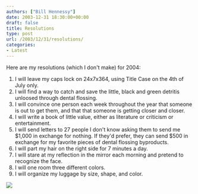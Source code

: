 ```yaml
---
authors: ["Bill Hennessy"]
date: 2003-12-31 18:30:00+00:00
draft: false
title: Resolutions
type: post
url: /2003/12/31/resolutions/
categories:
- Latest
---
```


Here are my resolutions (which I don't make) for 2004:   
  
1. I will leave my caps lock on 24x7x364, using Title Case on the 4th of July only.  
2. I will find a way to catch and save the little, black and green detritis unloosed through dental flossing.   
3. I will convince one person each week throughout the year that someone is out to get them, and that that someone is getting closer and closer.  
4. I will write a book of little value, either as literature or criticism or entertainment.  
5. I will send letters to 27 people I don't know asking them to send me $1,000 in exchange for nothing. If they'd prefer, they can send $500 in exchange for my favorite pieces of dental flossing byproducts.  
6. I will part my hair on the right side for 7 minutes a day.  
7. I will stare at my reflection in the mirror each morning and pretend to recognize the face.  
8. I will one room three different colors.   
9. I will organize my luggage by size, shape, and color.  


![](https://blog.billhennessy.com/aggbug.aspx?PostID=817)

